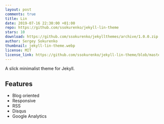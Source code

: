 ```yaml
---
layout: post
comments: true
title: Lin
date: 2019-07-16 22:30:00 +01:00
repo: https://github.com/ssokurenko/jekyll-lin-theme
stars: 10
download: https://github.com/ssokurenko/jekyllthemes/archive/1.0.0.zip
author: Sergey Sokurenko
thumbnail: jekyll-lin-theme.webp
license: MIT
license_link: https://github.com/ssokurenko/jekyll-lin-theme/blob/master/LICENSE.txt
---
```


A slick minimalist theme for Jekyll.

## Features

* Blog oriented
* Responsive
* RSS
* Disqus
* Google Analytics
